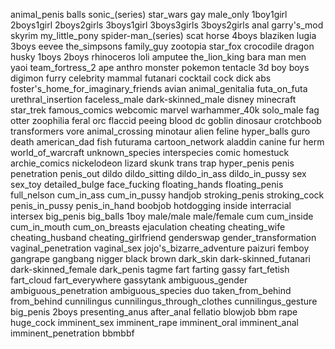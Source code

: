 animal_penis balls sonic_(series) star_wars gay male_only 1boy1girl 2boys1girl 2boys2girls 3boys1girl 3boys3girls 3boys2girls anal garry's_mod skyrim my_little_pony spider-man_(series) scat horse 4boys blaziken lugia 3boys eevee the_simpsons family_guy zootopia star_fox crocodile dragon husky 1boys 2boys rhinoceros loli amputee the_lion_king bara man men yaoi team_fortress_2 ape anthro monster pokemon tentacle 3d boy boys digimon furry celebrity mammal futanari cocktail cock dick abs foster's_home_for_imaginary_friends avian animal_genitalia futa_on_futa urethral_insertion faceless_male dark-skinned_male disney minecraft star_trek famous_comics webcomic marvel warhammer_40k solo_male fag otter zoophilia feral orc flaccid peeing blood dc goblin dinosaur crotchboob transformers vore animal_crossing minotaur alien feline hyper_balls guro death american_dad fish futurama cartoon_network aladdin canine fur herm world_of_warcraft unknown_species interspecies comic homestuck archie_comics nickelodeon lizard skunk trans trap hyper_penis penis penetration penis_out dildo dildo_sitting dildo_in_ass dildo_in_pussy sex sex_toy detailed_bulge face_fucking floating_hands floating_penis full_nelson cum_in_ass cum_in_pussy handjob stroking_penis stroking_cock penis_in_pussy penis_in_hand boobjob hotdogging inside interracial intersex big_penis big_balls 1boy male/male male/female cum cum_inside cum_in_mouth cum_on_breasts ejaculation cheating cheating_wife cheating_husband cheating_girlfriend genderswap gender_transformation vaginal_penetration vaginal_sex jojo's_bizarre_adventure paizuri femboy gangrape gangbang nigger black brown dark_skin dark-skinned_futanari dark-skinned_female dark_penis tagme fart farting gassy fart_fetish fart_cloud fart_everywhere gassytank ambiguous_gender ambiguous_penetration ambiguous_species duo taken_from_behind from_behind cunnilingus cunnilingus_through_clothes cunnilingus_gesture big_penis 2boys presenting_anus after_anal fellatio blowjob bbm rape huge_cock imminent_sex imminent_rape imminent_oral imminent_anal imminent_penetration bbmbbf
